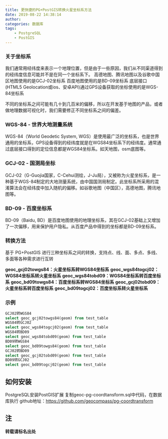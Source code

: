 ```yaml
---
title: 更快捷的PG+PostGIS转换火星坐标系方法
date: 2019-08-22 14:38:14
author: 
categories: 数据库
tags:
    - PostgreSQL
    - PostGIS
---
```

### 关于坐标系
我们通常用经纬度来表示一个地理位置，但是由于一些原因，我们从不同渠道得到的经纬度信息可能并不是在同一个坐标系下。
   高德地图、腾讯地图以及谷歌中国区地图使用的是GCJ-02坐标系
   百度地图使用的是BD-09坐标系
   底层接口(HTML5 Geolocation或ios、安卓API)通过GPS设备获取的坐标使用的是WGS-84坐标系

不同的坐标系之间可能有几十到几百米的偏移，所以在开发基于地图的产品，或者做地理数据可视化时，我们需要修正不同坐标系之间的偏差。

### WGS-84 - 世界大地测量系统
WGS-84（World Geodetic System, WGS）是使用最广泛的坐标系，也是世界通用的坐标系，GPS设备得到的经纬度就是在WGS84坐标系下的经纬度。通常通过底层接口得到的定位信息都是WGS84坐标系。如天地图，osm底图等。

### GCJ-02 - 国测局坐标
GCJ-02（G-Guojia国家，C-Cehui测绘，J-Ju局），又被称为火星坐标系，是一种基于WGS-84制定的大地测量系统，由中国国测局制定。此坐标系所采用的混淆算法会在经纬度中加入随机的偏移。如谷歌地图（中国区），高德地图，腾讯地图等。

### BD-09 - 百度坐标系
BD-09（Baidu, BD）是百度地图使用的地理坐标系，其在GCJ-02基础上又增加了一次偏移，用来保护用户隐私。从百度产品中得到的坐标都是BD-09坐标系。

### 转换方法
基于 PG+PostGIS 进行三种坐标系之间的转换，支持点、线、面、多点、多线、多面等各种需求进行互转

**geoc_gcj02towgs84：火星坐标系转WGS84坐标系**
**geoc_wgs84togcj02：WGS84坐标系转火星坐标系**
**geoc_wgs84tobd09：WGS84坐标系转百度坐标系**
**geoc_bd09towgs84：百度坐标系转WGS84坐标系**
**geoc_gcj02tobd09：火星坐标系转百度坐标系**
**geoc_bd09togcj02：百度坐标系转火星坐标系**

### 示例

```sql
GCJ02转WGS84
select geoc_gcj02towgs84(geom) from test_table
WGS84转GCJ02
select geoc_wgs84togcj02(geom) from test_table
WGS84转BD09
select geoc_wgs84tobd09(geom) from test_table
BD09转WGS84
select geoc_bd09towgs84(geom) from test_table
GCJ02转BD09
select geoc_gcj02tobd09(geom) from test_table
BD09转GCJ02
select geoc_bd09togcj02(geom) from test_table
```
## 如何安装

PostgreSQL安装PostGIS扩展
复制geoc-pg-coordtansform.sql中代码，在数据库执行
github地址：https://github.com/geocompass/pg-coordtransform

 ## 注

 **转载请标名出处**







